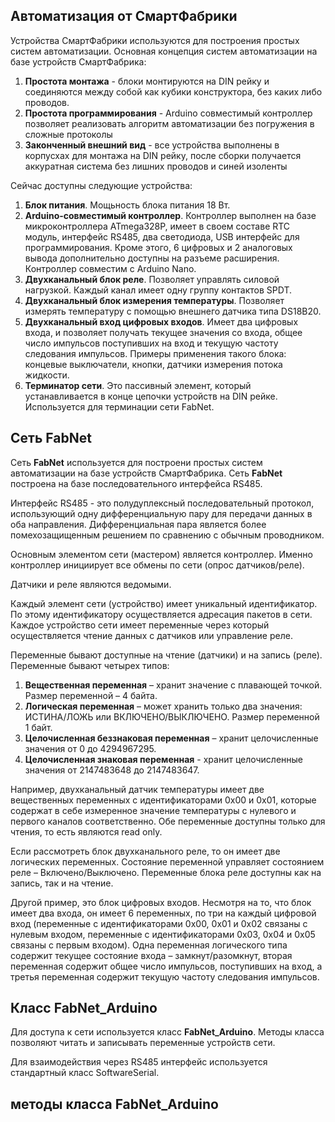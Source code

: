 ## Автоматизация от СмартФабрики

Устройства СмартФабрики используются для построения простых систем автоматизации. Основная концепция систем автоматизации на базе устройств СмартФабрика:

1. **Простота монтажа** - блоки монтируются на DIN рейку и соединяются между собой как кубики конструктора, без каких либо проводов.
2. **Простота программирования** - Arduino совместимый контроллер позволяет реализовать алгоритм автоматизации без погружения в сложные протоколы
3. **Законченный внешний вид** - все устройства выполнены в корпусхах для монтажа на DIN рейку, после сборки получается аккуратная система без лишних проводов и синей изоленты  

Сейчас доступны следующие устройства:

1. **Блок питания**. Мощьность блока питания 18 Вт.
2. **Arduino-совместимый контроллер**. Контроллер выполнен на базе микроконтроллера ATmega328P, имеет в своем составе RTC модуль, интерфейс RS485, два светодиода, USB интерфейс для программирования. Кроме этого, 6 цифровых и 2 аналоговых вывода дополнительно доступны на разъеме расширения. Контроллер совместим с Arduino Nano.
3. **Двухканальный блок реле**. Позволяет управлять силовой нагрузкой. Каждый канал имеет одну группу контактов SPDT.
4. **Двухканальный блок измерения температуры**. Позволяет измерять температуру с помощью внешнего датчика типа DS18B20. 
5. **Двухканальный вход цифровых входов**. Имеет два цифровых входа, и позволяет получать текущее значения со входа, общее число импульсов поступивших на вход и текущую частоту следования импульсов. Примеры применения такого блока: концевые выключатели, кнопки, датчики измерения потока жидкости.
6. **Терминатор сети**. Это пассивный элемент, который устанавливается в конце цепочки устройств на DIN рейке. Используется для терминации сети FabNet. 

## Сеть FabNet

Сеть **FabNet** используется для построени простых систем автоматизации на базе устройств СмартФабрика. Сеть **FabNet**  построена на базе последовательного интерфейса RS485. 

Интерфейс RS485 - это полудуплексный последовательный протокол, использующий одну дифференциальную пару для передачи данных в оба направления. Дифференциальная пара является более помехозащищенным решением по сравнению с обычным проводником.

Основным элементом сети (мастером) является контроллер. Именно контроллер инициирует все обмены по сети (опрос датчиков/реле). 

Датчики и реле являются ведомыми.

Каждый элемент сети (устройство) имеет уникальный идентификатор. По этому идентификатору осуществляется адресация пакетов в сети. Каждое устройство сети имеет переменные через который осуществляется чтение данных с датчиков или управление реле.

Переменные бывают доступные на чтение (датчики) и на запись (реле). Переменные бывают четырех типов:

1. **Вещественная переменная** – хранит значение с плавающей точкой. Размер переменной – 4 байта.
2. **Логическая переменная** – может хранить только два значения: ИСТИНА/ЛОЖЬ или ВКЛЮЧЕНО/ВЫКЛЮЧЕНО. Размер переменной 1 байт.
3. **Целочисленная беззнаковая переменная** – хранит целочисленные значения от 0 до 4294967295.
4. **Целочисленная знаковая переменная** - хранит целочисленные значения от 2147483648 до 2147483647.

Например, двухканальный датчик температуры имеет две вещественных переменных с идентификаторами 0x00 и 0x01, которые содержат в себе измеренное значение температуры с нулевого и первого каналов соответственно. Обе переменные доступны только для чтения, то есть являются read  only.

Если рассмотреть блок двухканального реле, то он имеет две логических переменных. Состояние переменной управляет состоянием реле – Включено/Выключено. Переменные блока реле доступны как на запись, так и на чтение.

Другой пример, это блок цифровых входов. Несмотря на то, что блок имеет два входа, он имеет 6 переменных, по три на каждый цифровой вход (переменные с идентификаторами 0x00, 0x01 и 0x02 связаны с нулевым входом, переменные с идентификаторами 0x03, 0x04 и 0x05 связаны с первым входом). Одна переменная логического типа содержит текущее состояние входа – замкнут/разомкнут, вторая переменная содержит общее число импульсов, поступивших на вход, а третья переменная содержит текущую частоту следования импульсов.

## Класс FabNet_Arduino

Для доступа к сети используется класс **FabNet_Arduino**. Методы класса позволяют читать и записывать переменные устройств сети.

Для взаимодействия через RS485 интерфейс используется стандартный класс SoftwareSerial. 

## методы класса FabNet_Arduino


